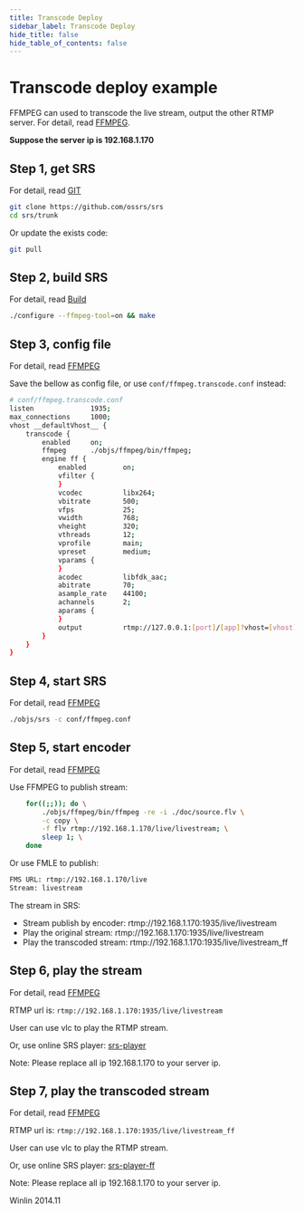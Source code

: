 ```yaml
---
title: Transcode Deploy
sidebar_label: Transcode Deploy
hide_title: false
hide_table_of_contents: false
---
```


# Transcode deploy example

FFMPEG can used to transcode the live stream, output the other RTMP server.
For detail, read [FFMPEG](https://github.com/ossrs/srs/wiki/v4_EN_FFMPEG).

**Suppose the server ip is 192.168.1.170**

## Step 1, get SRS

For detail, read [GIT](https://github.com/ossrs/srs/wiki/v4_EN_Git)

```bash
git clone https://github.com/ossrs/srs
cd srs/trunk
```

Or update the exists code:

```bash
git pull
```

## Step 2, build SRS

For detail, read [Build](https://github.com/ossrs/srs/wiki/v4_EN_Build)

```bash
./configure --ffmpeg-tool=on && make
```

## Step 3, config file

For detail, read [FFMPEG](https://github.com/ossrs/srs/wiki/v4_EN_FFMPEG)

Save the bellow as config file, or use `conf/ffmpeg.transcode.conf` instead:

```bash
# conf/ffmpeg.transcode.conf
listen              1935;
max_connections     1000;
vhost __defaultVhost__ {
    transcode {
        enabled     on;
        ffmpeg      ./objs/ffmpeg/bin/ffmpeg;
        engine ff {
            enabled         on;
            vfilter {
            }
            vcodec          libx264;
            vbitrate        500;
            vfps            25;
            vwidth          768;
            vheight         320;
            vthreads        12;
            vprofile        main;
            vpreset         medium;
            vparams {
            }
            acodec          libfdk_aac;
            abitrate        70;
            asample_rate    44100;
            achannels       2;
            aparams {
            }
            output          rtmp://127.0.0.1:[port]/[app]?vhost=[vhost]/[stream]_[engine];
        }
    }
}
```

## Step 4, start SRS

For detail, read [FFMPEG](https://github.com/ossrs/srs/wiki/v4_EN_FFMPEG)

```bash
./objs/srs -c conf/ffmpeg.conf
```

## Step 5, start encoder

For detail, read [FFMPEG](https://github.com/ossrs/srs/wiki/v4_EN_FFMPEG)

Use FFMPEG to publish stream:

```bash
    for((;;)); do \
        ./objs/ffmpeg/bin/ffmpeg -re -i ./doc/source.flv \
        -c copy \
        -f flv rtmp://192.168.1.170/live/livestream; \
        sleep 1; \
    done
```

Or use FMLE to publish:

```bash
FMS URL: rtmp://192.168.1.170/live
Stream: livestream
```

The stream in SRS:
* Stream publish by encoder: rtmp://192.168.1.170:1935/live/livestream
* Play the original stream: rtmp://192.168.1.170:1935/live/livestream
* Play the transcoded stream: rtmp://192.168.1.170:1935/live/livestream_ff

## Step 6, play the stream

For detail, read [FFMPEG](https://github.com/ossrs/srs/wiki/v4_EN_FFMPEG)

RTMP url is: `rtmp://192.168.1.170:1935/live/livestream`

User can use vlc to play the RTMP stream.

Or, use online SRS player: [srs-player][srs-player]

Note: Please replace all ip 192.168.1.170 to your server ip.

## Step 7, play the transcoded stream

For detail, read [FFMPEG](https://github.com/ossrs/srs/wiki/v4_EN_FFMPEG)

RTMP url is: `rtmp://192.168.1.170:1935/live/livestream_ff`

User can use vlc to play the RTMP stream.

Or, use online SRS player: [srs-player-ff][srs-player-ff]

Note: Please replace all ip 192.168.1.170 to your server ip.

Winlin 2014.11

[nginx]: http://192.168.1.170:8080/nginx.html
[srs-player]: http://ossrs.net/srs.release/trunk/research/players/srs_player.html?vhost=__defaultVhost__&autostart=true&server=192.168.1.170&app=live&stream=livestream&port=1935
[srs-player-19350]: http://ossrs.net/srs.release/trunk/research/players/srs_player.html?vhost=__defaultVhost__&autostart=true&server=192.168.1.170&app=live&stream=livestream&port=19350
[srs-player-ff]: http://ossrs.net/srs.release/trunk/research/players/srs_player.html?vhost=__defaultVhost__&autostart=true&server=192.168.1.170&app=live&stream=livestream_ff
[jwplayer]: http://ossrs.net/srs.release/trunk/research/players/srs_player.html?app=live&stream=livestream.m3u8&server=192.168.1.170&port=8080&autostart=true&vhost=192.168.1.170&schema=http&hls_autostart=true&hls_port=8080
[jwplayer-ff]: http://ossrs.net/srs.release/trunk/research/players/srs_player.html?app=live&stream=livestream_ff.m3u8&server=192.168.1.170&port=8080&autostart=true&vhost=192.168.1.170&schema=http&hls_autostart=true&hls_port=8080
